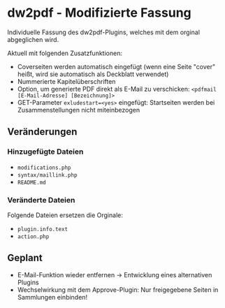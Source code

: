 # dw2pdf - Modifizierte Fassung

Individuelle Fassung des dw2pdf-Plugins, welches mit dem orginal abgeglichen wird.

Aktuell mit folgenden Zusatzfunktionen:

* Coverseiten werden automatisch eingefügt (wenn eine Seite "cover" heißt, wird sie automatisch als Deckblatt verwendet)
* Nummerierte Kapitelüberschriften
* Option, um generierte PDF direkt als E-Mail zu verschicken: ``<pdfmail [E-Mail-Adresse] [Bezeichnung]>``
* GET-Parameter ``exludestart=<yes>`` eingefügt: Startseiten werden bei Zusammenstellungen nicht miteinbezogen

## Veränderungen

### Hinzugefügte Dateien

* ``modifications.php``
* ``syntax/maillink.php``
* ``README.md``

### Veränderte Dateien

Folgende Dateien ersetzen die Orginale:
* ``plugin.info.text``
* ``action.php``

## Geplant

* E-Mail-Funktion wieder entfernen -> Entwicklung eines alternativen Plugins
* Wechselwirkung mit dem Approve-Plugin: Nur freigegebene Seiten in Sammlungen einbinden!